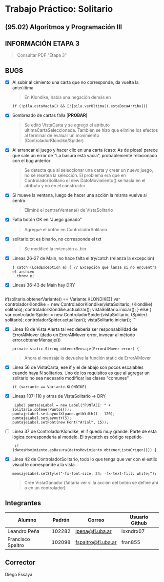 # Trabajo Práctico: Solitario
## (95.02) Algoritmos y Programación III

## INFORMACIÓN ETAPA 3
> Consultar PDF "Etapa 3"

## BUGS
- [x] Al subir al cimiento una carta que no corresponde, da vuelta la anteúltima
    >En Klondike, había una negación demás en 

    ```if (!pila.estaVacia() && [!]pila.verUltima().estaBocaArriba())```
- [x] Sombreado de cartas falla [**PROBAR**]
    > Se editó VistaCarta y se agregó el atributo ultimaCartaSeleccionada. También se hizo que elimine los efectos al terminar de evaluar un movimiento (ControladorKlondike/Spider)
- [x] Al arrancar el juego y hacer clic en una carta (caso: As de picas) parece que sale un error de "La basura está vacía", probablemente relacionado con el bug anterior
    > Se detecta que al seleccionar una carta y crear un nuevo juego, no se resetea la selección. El problema era que en ControladorSolitario el new DatoMovimiento() se hacía en el atributo y no en el constructor
- [x] Si mueve la ventana, luego de hacer una acción la misma vuelve al centro
  > Eliminé el centrarVentana() de VistaSolitario
- [x] Falta botón OK en "Juego ganado"
  > Agregué el botón en ControladorSolitario
- [x] solitario.txt es binario, no corresponde el txt
  > Se modificó la extensión a .bin
- [x] Lineas 26-27 de Main, no hace falta el try/catch (relanza la excepción)
   ``` 
  } catch (LoadException e) { // Excepción que lanza si no encuentra el archivo 
     throw e; 
  ```
- [x]  Líneas 36-43 de Main hay DRY
    ``` 
  if(solitario.obtenerVariante() == Variante.KLONDIKE){ 
     var controladorKlondike = new ControladorKlondike(vistaSolitario, (Klondike) solitario); 
     controladorKlondike.actualizar(); 
     vistaSolitario.iniciar(); 
  } else { 
     var controladorSpider = new ControladorSpider(vistaSolitario, (Spider) solitario); 
     controladorSpider.actualizar(); 
     vistaSolitario.iniciar(); 
    ```
- [x] Línea 18 de Vista Alerta tal vez debería ser responsabilidad de ErrorAlMover (dado un ErrorAlMover error, invocar al método error.obtenerMensaje())
    ```
    private static String obtenerMensaje(ErrorAlMover error) { 
    ```
  > Ahora el mensaje lo devuelve la función static de ErrorAlMover
- [x] Línea 56 de VistaCarta, ese if y el de abajo son pocos escalables cuando haya N solitarios. Uno de los requisitos es que al agregar un solitario no sea necesario modificar las clases "comunes"
    ```
    if (variante == Variante.KLONDIKE)
    ```
- [x] Lineas 107-110 y otras de VistaSolitario -> DRY
    ```
     Label puntajeLabel = new Label("PUNTAJE: " + solitario.obtenerPuntos()); 
    puntajeLabel.setLayoutX(pane.getWidth() - 120);
    puntajeLabel.setLayoutY(5);
    puntajeLabel.setFont(new Font("Arial", 15));
    ```
- [ ] Linea 37 de ControladorKlondike, el if quedó muy grande. Parte de esta lógica correspondería al modelo. El try/catch es código repetido
    ```
     if (datosMovimiento.esBasura(datosMovimiento.obtenerListaOrigen())) {
  ```
- [x] Línea 42 de ControladorSolitario, todo lo que tenga que ver con el estilo visual le corresponde a la vista
    ```
   mensajeLabel.setStyle("-fx-font-size: 24; -fx-text-fill: white;");
  ```
  > Cree VistaGanador (faltaría ver si la acción del botón se define ahí o en un controlador)

## Integrantes
| Alumno | Padrón | Correo | Usuario Github |
| ----------- | ----------- | ----------- | ----------- |
| Leandro Peña | 102282 | lpena@fi.uba.ar | lxxndrx07 |
| Francisco Spaltro | 102098 | fspaltro@fi.uba.ar | fran855 |

## Corrector
Diego Essaya
